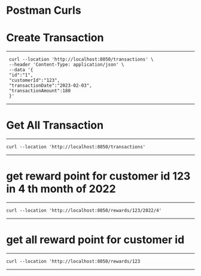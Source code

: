 
# Postman Curls

# Create Transaction
----
     curl --location 'http://localhost:8050/transactions' \
     --header 'Content-Type: application/json' \
     --data '{
     "id":"1",
     "customerId":"123",
     "transactionDate":"2023-02-03",
     "transactionAmount":180
     }'
----

# Get All Transaction
----
    curl --location 'http://localhost:8050/transactions'
----

# get reward point for customer id 123 in 4 th month of 2022

----
    curl --location 'http://localhost:8050/rewards/123/2022/4'
----

# get all reward point for customer id 
----
    curl --location 'http://localhost:8050/rewards/123
----
